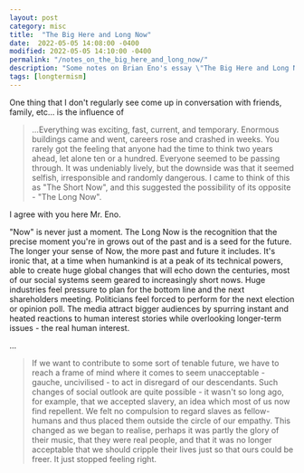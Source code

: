 ```yaml
---
layout: post
category: misc
title:  "The Big Here and Long Now"
date:  2022-05-05 14:08:00 -0400
modified: 2022-05-05 14:10:00 -0400
permalink: "/notes_on_the_big_here_and_long_now/"
description: "Some notes on Brian Eno's essay \"The Big Here and Long Now\""
tags: [longtermism]
---
```


One thing that I don't regularly see come up in conversation with friends, family, etc... is the influence of

>...Everything was exciting, fast, current, and temporary. Enormous buildings came and went, careers rose and crashed in weeks. You rarely got the feeling that anyone had the time to think two years ahead, let alone ten or a hundred. Everyone seemed to be passing through. It was undeniably lively, but the downside was that it seemed selfish, irresponsible and randomly dangerous. I came to think of this as "The Short Now", and this suggested the possibility of its opposite - "The Long Now".

I agree with you here Mr. Eno.


"Now" is never just a moment. The Long Now is the recognition that the precise moment you're in grows out of the past and is a seed for the future. The longer your sense of Now, the more past and future it includes. It's ironic that, at a time when humankind is at a peak of its technical powers, able to create huge global changes that will echo down the centuries, most of our social systems seem geared to increasingly short nows. Huge industries feel pressure to plan for the bottom line and the next shareholders meeting. Politicians feel forced to perform for the next election or opinion poll. The media attract bigger audiences by spurring instant and heated reactions to human interest stories while overlooking longer-term issues - the real human interest.
>
...
>
>If we want to contribute to some sort of tenable future, we have to reach a frame of mind where it comes to seem unacceptable - gauche, uncivilised - to act in disregard of our descendants. Such changes of social outlook are quite possible - it wasn't so long ago, for example, that we accepted slavery, an idea which most of us now find repellent. We felt no compulsion to regard slaves as fellow-humans and thus placed them outside the circle of our empathy. This changed as we began to realise, perhaps it was partly the glory of their music, that they were real people, and that it was no longer acceptable that we should cripple their lives just so that ours could be freer. It just stopped feeling right.
